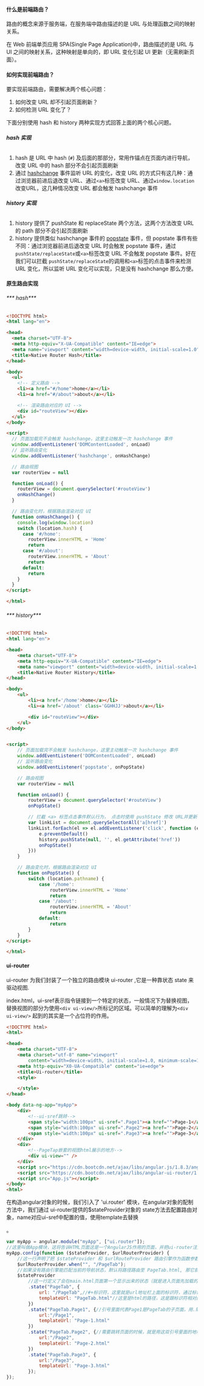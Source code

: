 #### 什么是前端路由？
路由的概念来源于服务端，在服务端中路由描述的是 URL 与处理函数之间的映射关系。

在 Web 前端单页应用 SPA(Single Page Application)中，路由描述的是 URL 与 UI 之间的映射关系，这种映射是单向的，即 URL 变化引起 UI 更新（无需刷新页面）。

####  如何实现前端路由？
要实现前端路由，需要解决两个核心问题：

1. 如何改变 URL 却不引起页面刷新？
2. 如何检测 URL 变化了？

下面分别使用 hash 和 history 两种实现方式回答上面的两个核心问题。

###### **hash 实现**
1. hash 是 URL 中 hash (`#`) 及后面的那部分，常用作锚点在页面内进行导航，改变 URL 中的 hash 部分不会引起页面刷新
2. 通过 [hashchange](https://developer.mozilla.org/en-US/docs/Web/API/Window/hashchange_event) 事件监听 URL 的变化，改变 URL 的方式只有这几种：通过浏览器前进后退改变 URL、通过`<a>`标签改变 URL、通过`window.location`改变URL，这几种情况改变 URL 都会触发 hashchange 事件

###### **history 实现**
1. history 提供了 pushState 和 replaceState 两个方法，这两个方法改变 URL 的 path 部分不会引起页面刷新
2. history 提供类似 hashchange 事件的 [popstate](https://developer.mozilla.org/en-US/docs/Web/API/Window/popstate_event) 事件，但 popstate 事件有些不同：通过浏览器前进后退改变 URL 时会触发 popstate 事件，通过`pushState/replaceState`或`<a>`标签改变 URL 不会触发 popstate 事件。好在我们可以拦截 `pushState/replaceState`的调用和`<a>`标签的点击事件来检测 URL 变化，所以监听 URL 变化可以实现，只是没有 hashchange 那么方便。

#### 原生路由实现
###### *** hash***

``` html
<!DOCTYPE html>
<html lang="en">

<head>
  <meta charset="UTF-8">
  <meta http-equiv="X-UA-Compatible" content="IE=edge">
  <meta name="viewport" content="width=device-width, initial-scale=1.0">
  <title>Native Router Hash</title>
</head>

<body>
  <ul>
    <!-- 定义路由 -->
    <li><a href="#/home">home</a></li>
    <li><a href="#/about">about</a></li>

    <!-- 渲染路由对应的 UI -->
    <div id="routeView"></div>
  </ul>
</body>

<script>
  // 页面加载完不会触发 hashchange，这里主动触发一次 hashchange 事件
  window.addEventListener('DOMContentLoaded', onLoad)
  // 监听路由变化
  window.addEventListener('hashchange', onHashChange)

  // 路由视图
  var routerView = null

  function onLoad() {
    routerView = document.querySelector('#routeView')
    onHashChange()
  }

  // 路由变化时，根据路由渲染对应 UI
  function onHashChange() {
    console.log(window.location)
    switch (location.hash) {
      case '#/home':
        routerView.innerHTML = 'Home'
        return
      case '#/about':
        routerView.innerHTML = 'About'
        return
      default:
        return
    }
  }
</script>

</html>
```



###### *** history***
``` html
<!DOCTYPE html>
<html lang="en">

<head>
    <meta charset="UTF-8">
    <meta http-equiv="X-UA-Compatible" content="IE=edge">
    <meta name="viewport" content="width=device-width, initial-scale=1.0">
    <title>Native Router History</title>
</head>

<body>
    <ul>
        <li><a href='/home'>home</a></li>
        <li><a href='/about' class='GGHHJJ'>about</a></li>

        <div id="routeView"></div>
    </ul>
</body>


<script>
    // 页面加载完不会触发 hashchange，这里主动触发一次 hashchange 事件
    window.addEventListener('DOMContentLoaded', onLoad)
    // 监听路由变化
    window.addEventListener('popstate', onPopState)

    // 路由视图
    var routerView = null

    function onLoad() {
        routerView = document.querySelector('#routeView')
        onPopState()

        // 拦截 <a> 标签点击事件默认行为， 点击时使用 pushState 修改 URL并更新手动更新 UI，从而实现点击链接更新 URL 和 UI 的效果。
        var linkList = document.querySelectorAll('a[href]')
        linkList.forEach(el => el.addEventListener('click', function (e) {
            e.preventDefault()
            history.pushState(null, '', el.getAttribute('href'))
            onPopState()
        }))
    }

    // 路由变化时，根据路由渲染对应 UI
    function onPopState() {
        switch (location.pathname) {
            case '/home':
                routerView.innerHTML = 'Home'
                return
            case '/about':
                routerView.innerHTML = 'About'
                return
            default:
                return
        }
    }
</script>

</html>
```

#### ui-router

ui-router 为我们封装了一个独立的路由模块 ui-router ,它是一种靠状态 state 来驱动视图.



index.html，ui-sref表示指令链接到一个特定的状态，一般情况下为替换视图，替换视图的部分为使用`<div ui-view/>`所标记的区域。可以简单的理解为`<div ui-view/>` 起到的其实是一个占位符的作用。

``` html
<!DOCTYPE html>
<html>

<head>
    <meta charset="UTF-8">
    <meta charset="utf-8" name="viewport"
        content="width=device-width, initial-scale=1.0, minimum-scale=1, maximum-scale=1, user-scalable=no" />
    <meta http-equiv="X0-UA-Compatible" content="ie=edge">
    <title>Ui-router</title>
    <style>

    </style>
</head>

<body data-ng-app="myApp">
    <div>
        <!--ui-sref跳转-->
        <span style="width:100px" ui-sref=".Page1"><a href="">Page-1</a></span>
        <span style="width:100px" ui-sref=".Page2"><a href="">Page-2</a></span>
        <span style="width:100px" ui-sref=".Page3"><a href="">Page-3</a></span>
    </div>
    <div>
        <!--PageTap嵌套的视图html展示的地方-->
        <div ui-view="" />
    </div>
    <script src="https://cdn.bootcdn.net/ajax/libs/angular.js/1.8.3/angular.min.js"></script>
    <script src="https://cdn.bootcdn.net/ajax/libs/angular-ui-router/1.0.30/angular-ui-router.js"></script>
    <script src="App.js"></script>
</body>
<html>
```



在构造angular对象的时候，我们引入了 'ui.router' 模块，在angular对象的配制方法中，我们通过 ui-router提供的$stateProvider对象的 state方法去配置路由对象，name对应ui-sref中配置的值，使用template去替换<div ui-view/>。

```js
var myApp = angular.module("myApp", ["ui.router"]);
//这里叫做App模块，这将告诉HTML页面这是一个AngularJS作用的页面，并把ui-router注入AngularJS主模块，它的内容由AngularJS引擎来解释。
myApp.config(function ($stateProvider, $urlRouterProvider) {
    //这一行声明了把 $stateProvider 和 $urlRouteProvider 路由引擎作为函数参数传入，这样我们就可以为这个应用程序配置路由了.
    $urlRouterProvider.when("", "/PageTab");
    //如果没有路由引擎能匹配当前的导航状态，默认将路径路由至 PageTab.html, 那它就像switch case语句中的default选项.就是一个默认的视图选项
    $stateProvider
        //这一行定义了会在main.html页面第一个显示出来的状态（就是进入页面先加载的html），作为页面被加载好以后第一个被使用的路由.
        .state("PageTab", {
            url: "/PageTab",//#+标识符，这里就是url地址栏上面的标识符，通过标识符，进入不同的html页面
            templateUrl: "PageTab.html"//这里是html的路径，这是跟标识符相对应的html页面
        })
        .state("PageTab.Page1", {//引号里面代表Page1是PageTab的子页面，用.隔开
            url:"/Page1",
            templateUrl: "Page-1.html"
        })
        .state("PageTab.Page2", {//需要跳转页面的时候，就是用这双引号里面的地址
            url:"/Page2",
            templateUrl: "Page-2.html"
        })
        .state("PageTab.Page3", {
            url:"/Page3",
            templateUrl: "Page-3.html"
        });
});
```









